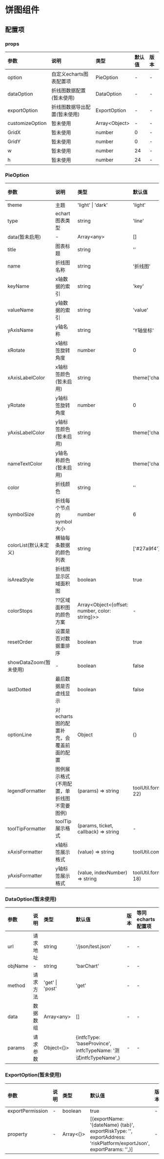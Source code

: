[comment]: <> (2021/12/30 gqd 新增README文档;)

# 饼图组件

## 配置项

### props

| 参数 | 说明 | 类型 | 默认值 | 版本 |
| :------- | :-- | :-- | :--- | :-------- |
| option | 自定义echarts图表配置项 | PieOption | - | - |
| dataOption | 折线图数据配置(暂未使用) | DataOption | - | - |
| exportOption | 折线图数据导出配置(暂未使用) | ExportOption | - | - |
| customizeOption | 暂未使用 | Array\<Object\> | - | - |
| GridX | 暂未使用 | number | 0 | - |
| GridY | 暂未使用 | number | 0 | - |
| w | 暂未使用 | number | 24 | - |
| h | 暂未使用 | number | 24 | - |

### PieOption

| 参数 | 说明 | 类型 | 默认值 | 版本 | 等同echarts配置项 |
| :------- | :-- | :-- | :--- | :-------- | :----- |
| theme | 主题 | 'light' \| 'dark' | 'light' | - | - |
| type | echart图表类型 | string | 'line' | - | - |
| data(暂未启用) | - | Array\<any\> | [] | - | - |
| title | 图表标题 | string | '' | - | title.text |
| name | 折线图名称 | string | '折线图' | - | series[0].name |
| keyName | x轴数据的索引 | string | 'key' | - | - |
| valueName | y轴数据的索引 | string | 'value' | - | - |
| yAxisName | y轴名称 | string | 'Y轴坐标' | - | yAxis[0].name |
| xRotate | x轴标签旋转角度 | number | 0 | - | xAxis[0].axisLabel.rotate |
| xAxisLabelColor | x轴标签颜色(暂未启用) | string | theme['chart-axisLine'] | - | - |
| yRotate | y轴标签旋转角度 | number | 0 | - | yAxis[0].axisLabel.rotate |
| yAxisLabelColor | y轴标签颜色(暂未启用) | string | theme['chart-axisLine'] | - | - |
| nameTextColor | y轴名称颜色(暂未启用) | string | theme['chart-label'] | - | - |
| color | 折线颜色 | string | '' | - | series[0].['itemStyle'\|'lineStyle'].color |
| symbolSize | 折线每个节点的symbol大小 | number | 6 | - | series[0].symbolSize |
| colorList(默认未定义) | 横轴每条数据的颜色列表 | string | ['#27a9f4'] | - | - |
| isAreaStyle | 折线图显示区域面积图 | boolean | true | - | series[0].areaStyle = Obejct |
| colorStops | ??区域面积图的颜色方案 | Array\<Object\<{offset: number, color: string}\>\> | - | - | series[0].areaStyle.normal.color.colorStops |
| resetOrder | 设置是否对数据重排序 | boolean | true | - | - |
| showDataZoom(暂未使用) | - | boolean | false | - | - |
| lastDotted | 最后数据是否虚线显示 | boolean | false | - | - |
| optionLine | 对echarts图的配置补充，会覆盖前面的配置 | Object | {} | - | - |
| legendFormatter | 图例展示格式(不用配置，单折线图不需要图例) | (params) => string | toolUtil.formatCharts(params, 22) | - | legend.formatter |
| toolTipFormatter | toolTip展示格式 | (params, ticket, callback) => string | - | - | tooltip.formatter |
| xAxisFormatter | x轴标签展示格式 | (value) => string | toolUtil.commafy(value) | - | xAxis[0].axisLabel.formatter |
| yAxisFormatter | y轴标签展示格式 | (value, indexNumber) => string | toolUtil.formatCharts(value, 18) | - | yAxis[0].axisLabel.formatter |

### DataOption(暂未使用)

| 参数 | 说明 | 类型 | 默认值 | 版本 | 等同echarts配置项 |
| :------- | :-- | :-- | :--- | :-------- | :------ |
| url | 请求地址 | string | '/json/test.json' | - | - |
| objName | - | string | 'barChart' | - | - |
| method | 请求方法 | 'get' \| 'post' | 'get' | - | - |
| data | 数据数组 | Array\<any\> | [] | - | - |
| params | 请求参数 | Object\<{}\> | {intfcType: 'baseProvince', intfcTypeName: '测试intfcTypeName',} | - | - |

### ExportOption(暂未使用)

| 参数 | 说明 | 类型 | 默认值 | 版本 | 等同echarts配置项 |
| :------- | :-- | :-- | :--- | :-------- | :------ |
| exportPermission | - | boolean | true | - | - |
| property | - | Array\<{}\> | [{exportName: '{dateName} {tab}', exportRiskType: '', exportAddress: 'riskPlatform/exportJson', exportParams: '',}] | - | - |

